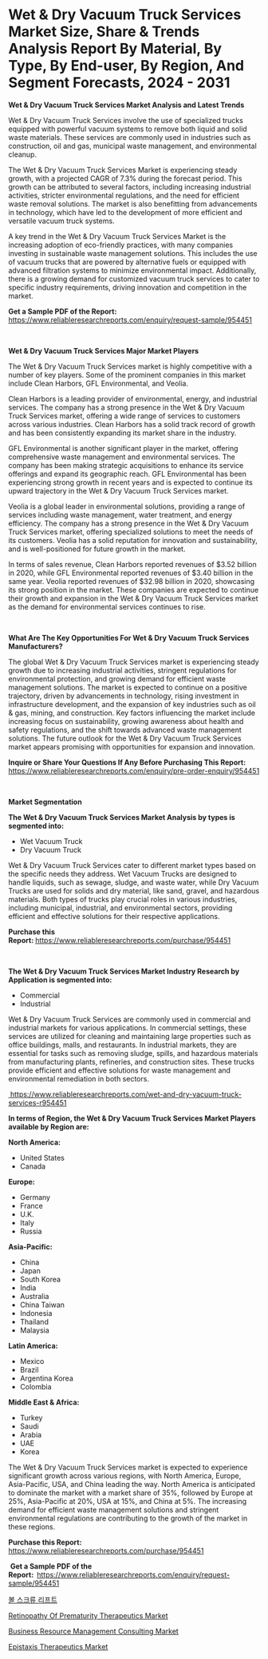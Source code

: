 <p><h1>Wet & Dry Vacuum Truck Services Market Size, Share & Trends Analysis Report By Material, By Type, By End-user, By Region, And Segment Forecasts, 2024 - 2031</h1></p><p><strong>Wet & Dry Vacuum Truck Services Market Analysis and Latest Trends</strong></p>
<p><p>Wet & Dry Vacuum Truck Services involve the use of specialized trucks equipped with powerful vacuum systems to remove both liquid and solid waste materials. These services are commonly used in industries such as construction, oil and gas, municipal waste management, and environmental cleanup.</p><p>The Wet & Dry Vacuum Truck Services Market is experiencing steady growth, with a projected CAGR of 7.3% during the forecast period. This growth can be attributed to several factors, including increasing industrial activities, stricter environmental regulations, and the need for efficient waste removal solutions. The market is also benefitting from advancements in technology, which have led to the development of more efficient and versatile vacuum truck systems.</p><p>A key trend in the Wet & Dry Vacuum Truck Services Market is the increasing adoption of eco-friendly practices, with many companies investing in sustainable waste management solutions. This includes the use of vacuum trucks that are powered by alternative fuels or equipped with advanced filtration systems to minimize environmental impact. Additionally, there is a growing demand for customized vacuum truck services to cater to specific industry requirements, driving innovation and competition in the market.</p></p>
<p><strong>Get a Sample PDF of the Report:&nbsp;</strong> <a href="https://www.reliableresearchreports.com/enquiry/request-sample/954451">https://www.reliableresearchreports.com/enquiry/request-sample/954451</a></p>
<p>&nbsp;</p>
<p><strong>Wet & Dry Vacuum Truck Services Major Market Players</strong></p>
<p><p>The Wet & Dry Vacuum Truck Services market is highly competitive with a number of key players. Some of the prominent companies in this market include Clean Harbors, GFL Environmental, and Veolia.</p><p>Clean Harbors is a leading provider of environmental, energy, and industrial services. The company has a strong presence in the Wet & Dry Vacuum Truck Services market, offering a wide range of services to customers across various industries. Clean Harbors has a solid track record of growth and has been consistently expanding its market share in the industry.</p><p>GFL Environmental is another significant player in the market, offering comprehensive waste management and environmental services. The company has been making strategic acquisitions to enhance its service offerings and expand its geographic reach. GFL Environmental has been experiencing strong growth in recent years and is expected to continue its upward trajectory in the Wet & Dry Vacuum Truck Services market.</p><p>Veolia is a global leader in environmental solutions, providing a range of services including waste management, water treatment, and energy efficiency. The company has a strong presence in the Wet & Dry Vacuum Truck Services market, offering specialized solutions to meet the needs of its customers. Veolia has a solid reputation for innovation and sustainability, and is well-positioned for future growth in the market.</p><p>In terms of sales revenue, Clean Harbors reported revenues of $3.52 billion in 2020, while GFL Environmental reported revenues of $3.40 billion in the same year. Veolia reported revenues of $32.98 billion in 2020, showcasing its strong position in the market. These companies are expected to continue their growth and expansion in the Wet & Dry Vacuum Truck Services market as the demand for environmental services continues to rise.</p></p>
<p>&nbsp;</p>
<p><strong>What Are The Key Opportunities For Wet & Dry Vacuum Truck Services Manufacturers?</strong></p>
<p><p>The global Wet & Dry Vacuum Truck Services market is experiencing steady growth due to increasing industrial activities, stringent regulations for environmental protection, and growing demand for efficient waste management solutions. The market is expected to continue on a positive trajectory, driven by advancements in technology, rising investment in infrastructure development, and the expansion of key industries such as oil & gas, mining, and construction. Key factors influencing the market include increasing focus on sustainability, growing awareness about health and safety regulations, and the shift towards advanced waste management solutions. The future outlook for the Wet & Dry Vacuum Truck Services market appears promising with opportunities for expansion and innovation.</p></p>
<p><strong>Inquire or Share Your Questions If Any Before Purchasing This Report:</strong> <a href="https://www.reliableresearchreports.com/enquiry/pre-order-enquiry/954451">https://www.reliableresearchreports.com/enquiry/pre-order-enquiry/954451</a></p>
<p>&nbsp;</p>
<p><strong>Market Segmentation</strong></p>
<p><strong>The Wet & Dry Vacuum Truck Services Market Analysis by types is segmented into:</strong></p>
<p><ul><li>Wet Vacuum Truck</li><li>Dry Vacuum Truck</li></ul></p>
<p><p>Wet & Dry Vacuum Truck Services cater to different market types based on the specific needs they address. Wet Vacuum Trucks are designed to handle liquids, such as sewage, sludge, and waste water, while Dry Vacuum Trucks are used for solids and dry material, like sand, gravel, and hazardous materials. Both types of trucks play crucial roles in various industries, including municipal, industrial, and environmental sectors, providing efficient and effective solutions for their respective applications.</p></p>
<p><strong>Purchase this Report:&nbsp;</strong><a href="https://www.reliableresearchreports.com/purchase/954451">https://www.reliableresearchreports.com/purchase/954451</a></p>
<p>&nbsp;</p>
<p><strong>The Wet & Dry Vacuum Truck Services Market Industry Research by Application is segmented into:</strong></p>
<p><ul><li>Commercial</li><li>Industrial</li></ul></p>
<p><p>Wet & Dry Vacuum Truck Services are commonly used in commercial and industrial markets for various applications. In commercial settings, these services are utilized for cleaning and maintaining large properties such as office buildings, malls, and restaurants. In industrial markets, they are essential for tasks such as removing sludge, spills, and hazardous materials from manufacturing plants, refineries, and construction sites. These trucks provide efficient and effective solutions for waste management and environmental remediation in both sectors.</p></p>
<p><a href="https://www.reliableresearchreports.com/wet-and-dry-vacuum-truck-services-r954451">&nbsp;https://www.reliableresearchreports.com/wet-and-dry-vacuum-truck-services-r954451</a></p>
<p><strong>In terms of Region, the Wet & Dry Vacuum Truck Services Market Players available by Region are:</strong></p>
<p>
    <p> <strong> North America: </strong>
        <ul>
            <li>United States</li>
            <li>Canada</li>
        </ul>
        </p> 
    <p> <strong> Europe: </strong>
        <ul>
            <li>Germany</li>
            <li>France</li>
            <li>U.K.</li>
            <li>Italy</li>
            <li>Russia</li>
        </ul>
        </p> 
    <p> <strong> Asia-Pacific: </strong>
        <ul>
            <li>China</li>
            <li>Japan</li>
            <li>South Korea</li>
            <li>India</li>
            <li>Australia</li>
            <li>China Taiwan</li>
            <li>Indonesia</li>
            <li>Thailand</li>
            <li>Malaysia</li>
        </ul>
        </p> 
    <p> <strong> Latin America: </strong>
        <ul>
            <li>Mexico</li>
            <li>Brazil</li>
            <li>Argentina Korea</li>
            <li>Colombia</li>
        </ul>
        </p> 
    <p> <strong> Middle East & Africa: </strong>
        <ul>
            <li>Turkey</li>
            <li>Saudi</li>
            <li>Arabia</li>
            <li>UAE</li>
            <li>Korea</li>
        </ul>
    </p>
    </p>
<p><p>The Wet & Dry Vacuum Truck Services market is expected to experience significant growth across various regions, with North America, Europe, Asia-Pacific, USA, and China leading the way. North America is anticipated to dominate the market with a market share of 35%, followed by Europe at 25%, Asia-Pacific at 20%, USA at 15%, and China at 5%. The increasing demand for efficient waste management solutions and stringent environmental regulations are contributing to the growth of the market in these regions.</p></p>
<p><strong>Purchase this Report: </strong><a href="https://www.reliableresearchreports.com/purchase/954451">https://www.reliableresearchreports.com/purchase/954451</a></p>
<p>&nbsp;<strong>Get a Sample PDF of the Report:&nbsp;&nbsp;</strong><a href="https://www.reliableresearchreports.com/enquiry/request-sample/954451">https://www.reliableresearchreports.com/enquiry/request-sample/954451</a></p>
<p><strong></strong></p>
<p><p><a href="https://github.com/jntpkh496620/Market-Research-Report-List-2/blob/main/973178354542.md">볼 스크류 리프트</a></p><p><a href="https://www.linkedin.com/pulse/retinopathy-prematurity-therapeuticsnbspmarket-focuses-market-9clye">Retinopathy Of Prematurity Therapeutics Market</a></p><p><a href="https://github.com/NorbertYates/Market-Research-Report-List-4/blob/main/business-resource-management-consulting-market.md">Business Resource Management Consulting Market</a></p><p><a href="https://www.linkedin.com/pulse/epistaxis-therapeutics-market-research-report-its-history-aveke">Epistaxis Therapeutics Market</a></p></p>